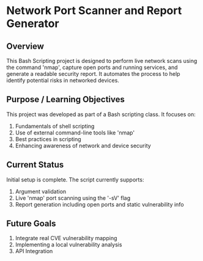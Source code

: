 # Network Port Scanner and Report Generator

## Overview
This Bash Scripting project is designed to perform live network scans using the command 'nmap', capture open ports and running services, and generate a readable security report. It automates the process to help identify potential risks in networked devices.

## Purpose / Learning Objectives
This project was developed as part of a Bash scripting class. It focuses on:
1. Fundamentals of shell scripting
2. Use of external command-line tools like 'nmap'
3. Best practices in scripting
4. Enhancing awareness of network and device security

## Current Status
Initial setup is complete. The script currently supports:
1. Argument validation
2. Live 'nmap' port scanning using the '-sV' flag
3. Report generation including open ports and static vulnerability info

## Future Goals
1. Integrate real CVE vulnerability mapping
2. Implementing a local vulnerability analysis
3. API Integration
